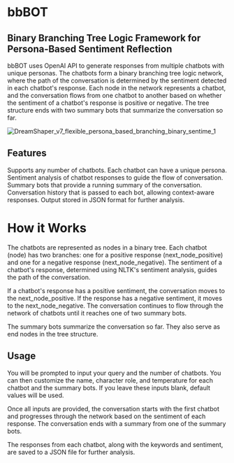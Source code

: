 # bbBOT
## Binary Branching Tree Logic Framework for Persona-Based Sentiment Reflection

bbBOT uses OpenAI API to generate responses from multiple chatbots with unique personas. The chatbots form a binary branching tree logic network, where the path of the conversation is determined by the sentiment detected in each chatbot's response. Each node in the network represents a chatbot, and the conversation flows from one chatbot to another based on whether the sentiment of a chatbot's response is positive or negative. The tree structure ends with two summary bots that summarize the conversation so far.

![DreamShaper_v7_flexible_persona_based_branching_binary_sentime_1](https://github.com/EveryOneIsGross/bbBOT/assets/23621140/54b0e5a5-70d5-488c-ad9c-8ed3facd8ba9)


## Features

Supports any number of chatbots.
Each chatbot can have a unique persona.
Sentiment analysis of chatbot responses to guide the flow of conversation.
Summary bots that provide a running summary of the conversation.
Conversation history that is passed to each bot, allowing context-aware responses.
Output stored in JSON format for further analysis.

# How it Works

The chatbots are represented as nodes in a binary tree. Each chatbot (node) has two branches: one for a positive response (next_node_positive) and one for a negative response (next_node_negative). The sentiment of a chatbot's response, determined using NLTK's sentiment analysis, guides the path of the conversation.

If a chatbot's response has a positive sentiment, the conversation moves to the next_node_positive. If the response has a negative sentiment, it moves to the next_node_negative. The conversation continues to flow through the network of chatbots until it reaches one of two summary bots.

The summary bots summarize the conversation so far. They also serve as end nodes in the tree structure.

## Usage

You will be prompted to input your query and the number of chatbots. You can then customize the name, character role, and temperature for each chatbot and the summary bots. If you leave these inputs blank, default values will be used.

Once all inputs are provided, the conversation starts with the first chatbot and progresses through the network based on the sentiment of each response. The conversation ends with a summary from one of the summary bots.

The responses from each chatbot, along with the keywords and sentiment, are saved to a JSON file for further analysis.
